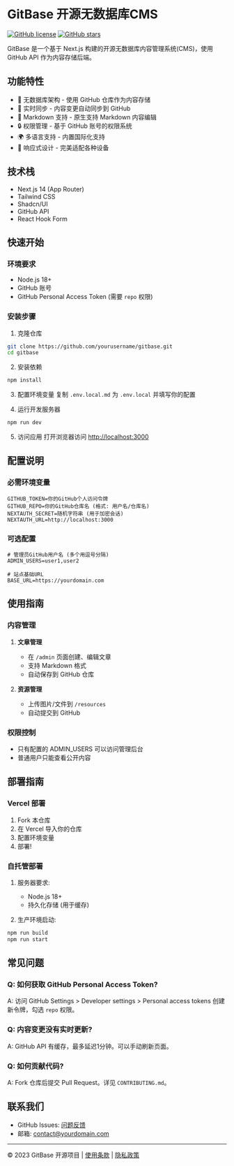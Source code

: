 # GitBase 开源无数据库CMS

[![GitHub license](https://img.shields.io/github/license/yourusername/gitbase)](https://github.com/yourusername/gitbase/blob/main/LICENSE)
[![GitHub stars](https://img.shields.io/github/stars/yourusername/gitbase)](https://github.com/yourusername/gitbase/stargazers)

GitBase 是一个基于 Next.js 构建的开源无数据库内容管理系统(CMS)，使用 GitHub API 作为内容存储后端。

## 功能特性

- 🚀 无数据库架构 - 使用 GitHub 仓库作为内容存储
- 🔄 实时同步 - 内容变更自动同步到 GitHub
- 📝 Markdown 支持 - 原生支持 Markdown 内容编辑
- 🔒 权限管理 - 基于 GitHub 账号的权限系统
- 🌍 多语言支持 - 内置国际化支持
- 📱 响应式设计 - 完美适配各种设备

## 技术栈

- Next.js 14 (App Router)
- Tailwind CSS
- Shadcn/UI
- GitHub API
- React Hook Form

## 快速开始

### 环境要求

- Node.js 18+
- GitHub 账号
- GitHub Personal Access Token (需要 `repo` 权限)

### 安装步骤

1. 克隆仓库
```bash
git clone https://github.com/yourusername/gitbase.git
cd gitbase
```

2. 安装依赖
```bash
npm install
```

3. 配置环境变量
复制 `.env.local.md` 为 `.env.local` 并填写你的配置

4. 运行开发服务器
```bash
npm run dev
```

5. 访问应用
打开浏览器访问 [http://localhost:3000](http://localhost:3000)

## 配置说明

### 必需环境变量

```env
GITHUB_TOKEN=你的GitHub个人访问令牌
GITHUB_REPO=你的GitHub仓库名 (格式: 用户名/仓库名)
NEXTAUTH_SECRET=随机字符串 (用于加密会话)
NEXTAUTH_URL=http://localhost:3000
```

### 可选配置

```env
# 管理员GitHub用户名 (多个用逗号分隔)
ADMIN_USERS=user1,user2

# 站点基础URL
BASE_URL=https://yourdomain.com
```

## 使用指南

### 内容管理

1. **文章管理**
   - 在 `/admin` 页面创建、编辑文章
   - 支持 Markdown 格式
   - 自动保存到 GitHub 仓库

2. **资源管理**
   - 上传图片/文件到 `/resources`
   - 自动提交到 GitHub

### 权限控制

- 只有配置的 ADMIN_USERS 可以访问管理后台
- 普通用户只能查看公开内容

## 部署指南

### Vercel 部署

1. Fork 本仓库
2. 在 Vercel 导入你的仓库
3. 配置环境变量
4. 部署!

### 自托管部署

1. 服务器要求:
   - Node.js 18+
   - 持久化存储 (用于缓存)

2. 生产环境启动:
```bash
npm run build
npm run start
```

## 常见问题

### Q: 如何获取 GitHub Personal Access Token?
A: 访问 GitHub Settings > Developer settings > Personal access tokens 创建新令牌，勾选 `repo` 权限。

### Q: 内容变更没有实时更新?
A: GitHub API 有缓存，最多延迟1分钟。可以手动刷新页面。

### Q: 如何贡献代码?
A: Fork 仓库后提交 Pull Request。详见 `CONTRIBUTING.md`。

## 联系我们

- GitHub Issues: [问题反馈](https://github.com/yourusername/gitbase/issues)
- 邮箱: contact@yourdomain.com

---

© 2023 GitBase 开源项目 | [使用条款](/terms) | [隐私政策](/privacy)